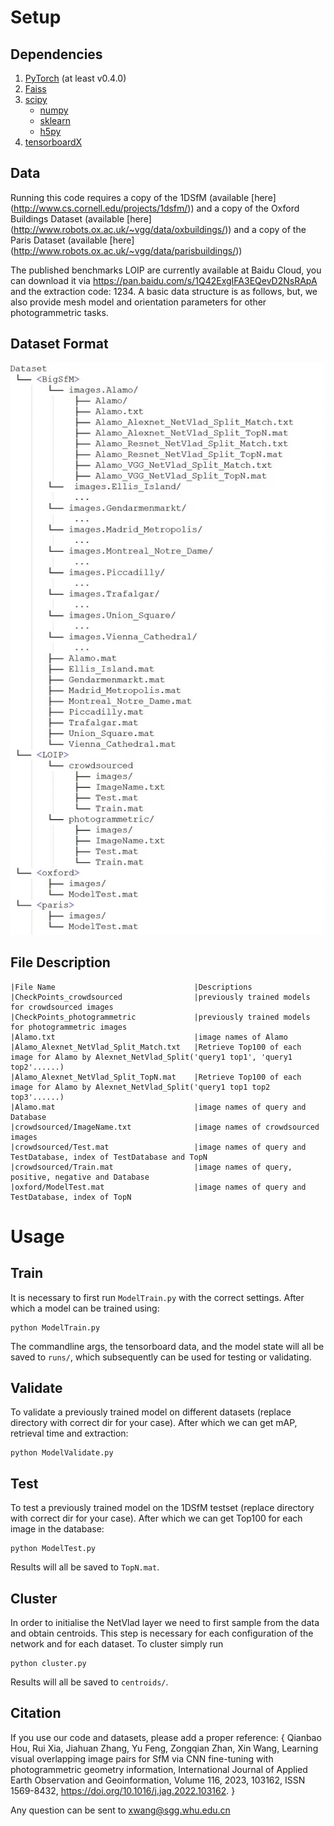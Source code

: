 # Setup

## Dependencies

1. [PyTorch](https://pytorch.org/get-started/locally/) (at least v0.4.0)
2. [Faiss](https://github.com/facebookresearch/faiss)
3. [scipy](https://www.scipy.org/)
    - [numpy](http://www.numpy.org/)
    - [sklearn](https://scikit-learn.org/stable/)
    - [h5py](https://www.h5py.org/)
4. [tensorboardX](https://github.com/lanpa/tensorboardX)

## Data

Running this code requires a copy of the 1DSfM (available [here] (http://www.cs.cornell.edu/projects/1dsfm/))
and a copy of the Oxford Buildings Dataset (available [here] (http://www.robots.ox.ac.uk/~vgg/data/oxbuildings/)) 
and a copy of the Paris Dataset (available [here] (http://www.robots.ox.ac.uk/~vgg/data/parisbuildings/))

The published benchmarks LOIP are currently available at Baidu Cloud, you can download it via https://pan.baidu.com/s/1Q42ExgIFA3EQevD2NsRApA and the extraction code: 1234.
A basic data structure is as follows, but, we also provide mesh model and orientation parameters for other photogrammetric tasks.

## Dataset Format
![image](https://github.com/xwangSGG/LOIP/blob/main/Directory%20structure.jpg)
	   
## File Description
	|File Name                               |Descriptions
	|CheckPoints_crowdsourced                |previously trained models for crowdsourced images
	|CheckPoints_photogrammetric             |previously trained models for photogrammetric images
	|Alamo.txt                               |image names of Alamo
	|Alamo_Alexnet_NetVlad_Split_Match.txt   |Retrieve Top100 of each image for Alamo by Alexnet_NetVlad_Split('query1 top1', 'query1 top2'......)
	|Alamo_Alexnet_NetVlad_Split_TopN.mat    |Retrieve Top100 of each image for Alamo by Alexnet_NetVlad_Split('query1 top1 top2 top3'......)
	|Alamo.mat                               |image names of query and Database
	|crowdsourced/ImageName.txt              |image names of crowdsourced images
	|crowdsourced/Test.mat                   |image names of query and TestDatabase, index of TestDatabase and TopN
	|crowdsourced/Train.mat                  |image names of query, positive, negative and Database
	|oxford/ModelTest.mat                    |image names of query and TestDatabase, index of TopN

# Usage

## Train

It is necessary to first run `ModelTrain.py` with the correct settings. After which a model can be trained using:

    python ModelTrain.py

The commandline args, the tensorboard data, and the model state will all be saved to `runs/`, which subsequently can be used for testing or validating.


## Validate

To validate a previously trained model on different datasets (replace directory with correct dir for your case). After which we can get mAP, retrieval time and extraction:

    python ModelValidate.py
	

## Test

To test a previously trained model on the 1DSfM testset (replace directory with correct dir for your case). After which we can get Top100 for each image in the database:

    python ModelTest.py

Results will all be saved to `TopN.mat`.


## Cluster

In order to initialise the NetVlad layer we need to first sample from the data and obtain centroids. This step is
necessary for each configuration of the network and for each dataset. To cluster simply run

    python cluster.py
	
Results will all be saved to `centroids/`.

## Citation
If you use our code and datasets, please add a proper reference: 
{
Qianbao Hou, Rui Xia, Jiahuan Zhang, Yu Feng, Zongqian Zhan, Xin Wang,
Learning visual overlapping image pairs for SfM via CNN fine-tuning with photogrammetric geometry information,
International Journal of Applied Earth Observation and Geoinformation,
Volume 116,
2023,
103162,
ISSN 1569-8432,
https://doi.org/10.1016/j.jag.2022.103162.
}

Any question can be sent to xwang@sgg.whu.edu.cn

